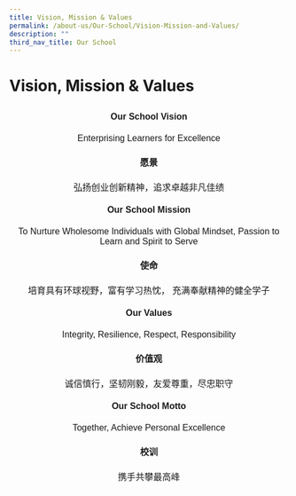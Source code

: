 ```yaml
---
title: Vision, Mission & Values
permalink: /about-us/Our-School/Vision-Mission-and-Values/
description: ""
third_nav_title: Our School
---
```

Vision, Mission & Values
===========

<style type="text/css">
.tg  {border-collapse:collapse;border-spacing:0;}
.tg td{border-color:black;border-style:solid;border-width:1px;font-family:Arial, sans-serif;font-size:14px;
  overflow:hidden;padding:10px 5px;word-break:normal;}
.tg th{border-color:black;border-style:solid;border-width:1px;font-family:Arial, sans-serif;font-size:14px;
  font-weight:normal;overflow:hidden;padding:10px 5px;word-break:normal;}
.tg .tg-hovb{border-color:#ffffff;font-size:16px;font-weight:bold;text-align:center;vertical-align:top}
.tg .tg-d2d2{border-color:#ffffff;font-size:16px;text-align:center;vertical-align:top}
</style>
<table class="tg">
<thead>
  <tr>
    <th class="tg-hovb">Our School Vision</th>
  </tr>
</thead>
<tbody>
  <tr>
    <td class="tg-d2d2">Enterprising Learners for Excellence</td>
  </tr>
  <tr>
    <td class="tg-hovb">愿景</td>
  </tr>
  <tr>
    <td class="tg-d2d2">弘扬创业创新精神，追求卓越非凡佳绩</td>
  </tr>
  <tr>
    <td class="tg-hovb">Our School Mission</td>
  </tr>
  <tr>
    <td class="tg-d2d2">To Nurture Wholesome Individuals with Global Mindset, Passion to Learn<span style="font-weight:400;font-style:normal;text-decoration:none"> and Spirit to Serve</span></td>
  </tr>
  <tr>
    <td class="tg-hovb">使命</td>
  </tr>
  <tr>
    <td class="tg-d2d2">培育具有环球视野，富有学习热忱， 充满奉献精神的健全学子</td>
  </tr>
  <tr>
    <td class="tg-hovb">Our Values</td>
  </tr>
  <tr>
    <td class="tg-d2d2">Integrity, Resilience, Respect, Responsibility</td>
  </tr>
  <tr>
    <td class="tg-hovb">价值观</td>
  </tr>
  <tr>
    <td class="tg-d2d2">诚信慎行，坚韧刚毅，友爱尊重，尽忠职守</td>
  </tr>
  <tr>
    <td class="tg-hovb">Our School Motto</td>
  </tr>
  <tr>
    <td class="tg-d2d2">Together, Achieve Personal Excellence</td>
  </tr>
  <tr>
    <td class="tg-hovb">校训</td>
  </tr>
  <tr>
    <td class="tg-d2d2">携手共攀最高峰</td>
  </tr>
</tbody>
</table>